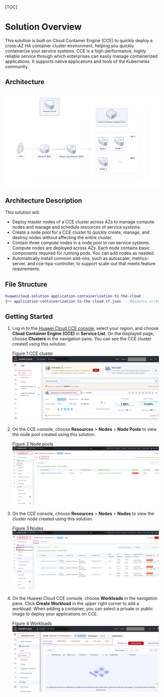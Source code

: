 \[TOC]

# **Solution Overview**

This solution is built on Cloud Container Engine (CCE) to quickly deploy a cross-AZ HA container cluster environment, helping you quickly containerize your service systems. CCE is a high-performance, highly reliable service through which enterprises can easily manage containerized applications. It supports native applications and tools of the Kubernetes community.

## **Architecture**

![Architecture](document/application-containerization-to-the-cloud.png)

## **Architecture Description**

This solution will:

- Deploy master nodes of a CCE cluster across AZs to manage compute nodes and manage and schedule resources of service systems.
- Create a node pool for a CCE cluster to quickly create, manage, and destroy nodes without affecting the entire cluster.
- Contain three compute nodes in a node pool to run service systems. Compute nodes are deployed across AZs. Each node contains basic components required for running pods. You can add nodes as needed.
- Automatically install common add-ons, such as autoscaler, metrics-server, and cce-hpa-controller, to support scale-out that meets feature requirements.

## **File Structure**

```lua
huaweicloud-solution-application-containerization-to-the-cloud
├── application-containerization-to-the-cloud.tf.json -- Resource orchestration template
```

## **Getting Started**

1. Log in to the [Huawei Cloud CCE console](https://console-intl.huaweicloud.com/cce2.0/?agencyId=WOmAijZnbElNjCFzTVDl4aJQAgdaTUMD&region=ap-southeast-3&locale=en-us#/cce/cluster/list), select your region, and choose **Cloud Container Engine (CCE)** in **Service List**. On the displayed page, choose **Clusters** in the navigation pane. You can see the CCE cluster created using this solution.

	Figure 1 CCE cluster
	![CCE cluster](./document/readme-image-001.png)

2. On the CCE console, choose **Resources** > **Nodes** > **Node Pools** to view the node pool created using this solution.

	Figure 2 Node pools
	![Node pools](./document/readme-image-002.png)

3. On the CCE console, choose **Resources** > **Nodes** > **Nodes** to view the cluster node created using this solution.

	Figure 3 Nodes
	![Nodes](./document/readme-image-003.png)

4. On the Huawei Cloud CCE console, choose **Workloads** in the navigation pane. Click **Create Workload** in the upper right corner to add a workload. When adding a container, you can select a private or public image to deploy your applications on CCE.

	Figure 4 Workloads
	![Workloads](./document/readme-image-004.png)